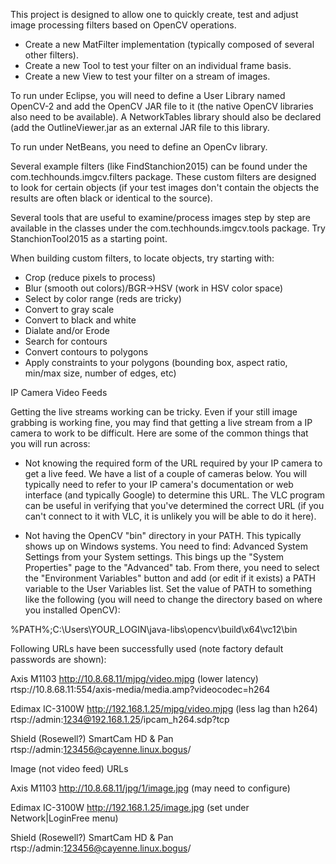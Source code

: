 This project is designed to allow one to quickly create, test and adjust image processing filters based on OpenCV operations.

* Create a new MatFilter implementation (typically composed of several other filters).
* Create a new Tool to test your filter on an individual frame basis.
* Create a new View to test your filter on a stream of images.

To run under Eclipse, you will need to define a User Library named OpenCV-2 and add the OpenCV JAR file to it (the native OpenCV libraries also need to be available). A NetworkTables library should also be declared (add the OutlineViewer.jar as an external JAR file to this library.

To run under NetBeans, you need to define an OpenCv library.

Several example filters (like FindStanchion2015) can be found under the com.techhounds.imgcv.filters package. These custom filters are designed to look for certain objects (if your test images don't contain the objects the results are often black or identical to the source).

Several tools that are useful to examine/process images step by step are available in the classes under the com.techhounds.imgcv.tools package. Try StanchionTool2015 as a starting point.

When building custom filters, to locate objects, try starting with:

* Crop (reduce pixels to process)
* Blur (smooth out colors)/BGR->HSV (work in HSV color space)
* Select by color range (reds are tricky)
* Convert to gray scale
* Convert to black and white
* Dialate and/or Erode
* Search for contours
* Convert contours to polygons
* Apply constraints to your polygons (bounding box, aspect ratio, min/max size, number of edges, etc)


IP Camera Video Feeds

Getting the live streams working can be tricky. Even if your still image grabbing is working fine, you may find that getting a live stream from a IP camera to work to be difficult. Here are some of the common things that you will run across:

* Not knowing the required form of the URL required by your IP camera to get a live feed. We have a list of a couple of cameras below. You will typically need to refer to your IP camera's documentation or web interface (and typically Google) to determine this URL. The VLC program can be useful in verifying that you've determined the correct URL (if you can't connect to it with VLC, it is unlikely you will be able to do it here).

* Not having the OpenCV "bin" directory in your PATH. This typically shows up on Windows systems. You need to find: Advanced System Settings from your System settings. This bings up the "System Properties" page to the "Advanced" tab. From there, you need to select the "Environment Variables" button and add (or edit if it exists) a PATH variable to the User Variables list. Set the value of PATH to something like the following (you will need to change the directory based on where you installed OpenCV):

%PATH%;C:\Users\YOUR_LOGIN\java-libs\opencv\build\x64\vc12\bin

Following URLs have been successfully used (note factory default passwords are shown):

Axis M1103
  http://10.8.68.11/mjpg/video.mjpg (lower latency)
  rtsp://10.8.68.11:554/axis-media/media.amp?videocodec=h264
  

Edimax IC-3100W
  http://192.168.1.25/mjpg/video.mjpg (less lag than h264)
  rtsp://admin:1234@192.168.1.25/ipcam_h264.sdp?tcp
  
Shield (Rosewell?)	SmartCam HD & Pan
  rtsp://admin:123456@cayenne.linux.bogus/
  

Image (not video feed) URLs

Axis M1103
  http://10.8.68.11/jpg/1/image.jpg (may need to configure)

Edimax IC-3100W
  http://192.168.1.25/image.jpg (set under Network|LoginFree menu)
  
Shield (Rosewell?)	SmartCam HD & Pan
  rtsp://admin:123456@cayenne.linux.bogus/

